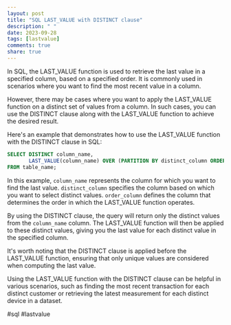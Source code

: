 ```yaml
---
layout: post
title: "SQL LAST_VALUE with DISTINCT clause"
description: " "
date: 2023-09-28
tags: [lastvalue]
comments: true
share: true
---
```


In SQL, the LAST_VALUE function is used to retrieve the last value in a specified column, based on a specified order. It is commonly used in scenarios where you want to find the most recent value in a column. 

However, there may be cases where you want to apply the LAST_VALUE function on a distinct set of values from a column. In such cases, you can use the DISTINCT clause along with the LAST_VALUE function to achieve the desired result.

Here's an example that demonstrates how to use the LAST_VALUE function with the DISTINCT clause in SQL:

```sql
SELECT DISTINCT column_name,
       LAST_VALUE(column_name) OVER (PARTITION BY distinct_column ORDER BY order_column) AS last_value
FROM table_name;
```

In this example, `column_name` represents the column for which you want to find the last value. `distinct_column` specifies the column based on which you want to select distinct values. `order_column` defines the column that determines the order in which the LAST_VALUE function operates.

By using the DISTINCT clause, the query will return only the distinct values from the `column_name` column. The LAST_VALUE function will then be applied to these distinct values, giving you the last value for each distinct value in the specified column.

It's worth noting that the DISTINCT clause is applied before the LAST_VALUE function, ensuring that only unique values are considered when computing the last value.

Using the LAST_VALUE function with the DISTINCT clause can be helpful in various scenarios, such as finding the most recent transaction for each distinct customer or retrieving the latest measurement for each distinct device in a dataset.

#sql #lastvalue